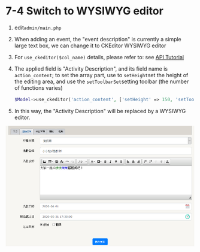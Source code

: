 # 7-4 Switch to WYSIWYG editor

1. edit`admin/main.php`
2. When adding an event, the "event description" is currently a simple large text box, we can change it to CKEditor WYSIWYG editor
3. For `use_ckeditor($col_name)` details, please refer to: see [API Tutorial](https://xoops.gitbook.io/jill-lazy-framework-api/3.tadmoddata-class/3-4-form-component/3-4-3-wysiwyg-editor-use_ckeditor-usdcol_name)
4. The applied field is "Activity Description", and its field name is `action_content`; to set the array part, use to `setHeight`set the height of the editing area, and use the `setToolbarSet`setting toolbar \(the number of functions varies\)

   ```php
   $Model->use_ckeditor('action_content', ['setHeight' => 150, 'setToolbarSet' => 'tadSimple']);
   ```

5. In this way, the "Activity Description" will be replaced by a WYSIWYG editor.

![](../.gitbook/assets/image%20%286%29.png)

